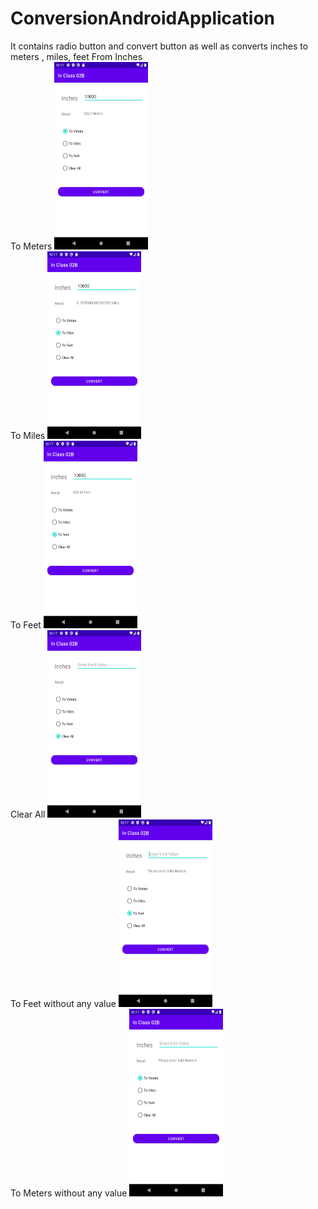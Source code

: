 # ConversionAndroidApplication
It contains radio button and convert button as well as converts inches to meters , miles, feet
From Inches
<br>
To Meters
<img src="https://github.com/ShaishavMaisuria/ConversionAndroidApplication/blob/master/projectPictures/Screenshot_1611803844.png" width="150" height="300">
<br>
To Miles
<img src="https://github.com/ShaishavMaisuria/ConversionAndroidApplication/blob/master/projectPictures/Screenshot_1611803848.png" width="150" height="300">
<br>
To Feet
<img src="https://github.com/ShaishavMaisuria/ConversionAndroidApplication/blob/master/projectPictures/Screenshot_1611803851.png" width="150" height="300">
<br>
Clear All
<img src="https://github.com/ShaishavMaisuria/ConversionAndroidApplication/blob/master/projectPictures/Screenshot_1611803855.png" width="150" height="300">
<br>
To Feet without any value
<img src="https://github.com/ShaishavMaisuria/ConversionAndroidApplication/blob/master/projectPictures/Screenshot_1611803860.png" width="150" height="300">
<br>
To Meters without any value
<img src="https://github.com/ShaishavMaisuria/ConversionAndroidApplication/blob/master/projectPictures/Screenshot_1611803835.png" width="150" height="300">

